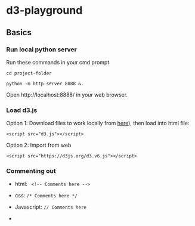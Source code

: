 # d3-playground

## Basics

### Run local python server

Run these commands in your cmd prompt

```
cd project-folder
```
```
python -m http.server 8888 &.
```

Open http://localhost:8888/ in your web browser.

### Load d3.js

Option 1: Download files to work locally from [here](https://d3js.org/d3.v6.js)), then load into html file: 

`<script src="d3.js"></script>`

Option 2: Import from web 

`<script src="https://d3js.org/d3.v6.js"></script>`

### Commenting out

- html: ` <!-- Comments here -->`
- css: `/* Comments here */`
- Javascript: `// Comments here`

- 
